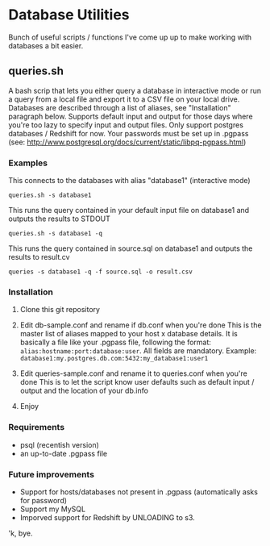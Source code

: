 # Database Utilities

Bunch of useful scripts / functions I've come up up to make working with databases a bit easier.

## queries.sh

A bash scrip that lets you either query a database in interactive mode or run a query from a local file and export it to a CSV file on your local drive.
Databases are described through a list of aliases, see "Installation" paragraph below. 
Supports default input and output for those days where you're too lazy to specify input and output files.
Only support postgres databases / Redshift for now. Your passwords must be set up in .pgpass (see: http://www.postgresql.org/docs/current/static/libpq-pgpass.html)

### Examples

This connects to the databases with alias "database1" (interactive mode)
```
queries.sh -s database1
```

This runs the query contained in your default input file on database1 and outputs the results to STDOUT
```
queries.sh -s database1 -q
```

This runs the query contained in source.sql on database1 and outputs the results to result.cv
```
queries -s database1 -q -f source.sql -o result.csv
```

### Installation

1. Clone this git repository

2. Edit db-sample.conf and rename if db.conf when you're done
This is the master list of aliases mapped to your host x database details.
It is basically a file like your .pgpass file, following the format: `alias:hostname:port:database:user`. 
All fields are mandatory.
Example: `database1:my.postgres.db.com:5432:my_database1:user1`

3. Edit queries-sample.conf and rename it to queries.conf when you're done
This is to let the script know user defaults such as default input / output and the location of your db.info

4. Enjoy

### Requirements
+ psql (recentish version)
+ an up-to-date .pgpass file

### Future improvements
+ Support for hosts/databases not present in .pgpass (automatically asks for password)
+ Support my MySQL
+ Imporved support for Redshift by UNLOADING to s3.

'k, bye.
